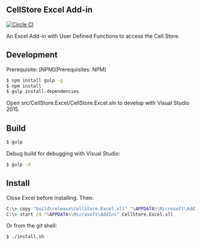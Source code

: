 ## CellStore Excel Add-in
[![Circle CI](https://circleci.com/gh/28msec/cellstore-excel.svg?style=svg)](https://circleci.com/gh/28msec/cellstore-excel)

An Excel Add-in with User Defined Functions to access the Cell Store.

## Development

Prerequisite: [NPM](Prerequisites: NPM)

```bash
$ npm install gulp -g
$ npm install
$ gulp install-dependencies
```

Open src/CellStore.Excel/CellStore.Excel.sln to develop with Visual Studio 2015.

## Build

```bash
$ gulp
```

Debug build for debugging with Visual Studio:

```bash
$ gulp -d
```

## Install

Close Excel before installing. Then:

```bat
C:\> copy "build\release\CellStore.Excel.xll" "%APPDATA%\Microsoft\AddIns\CellStore.Excel.xll" /y
C:\> start /d "%APPDATA%\Microsoft\AddIns" CellStore.Excel.xll
```

Or from the git shell:

```bash
$ ./install.sh
```